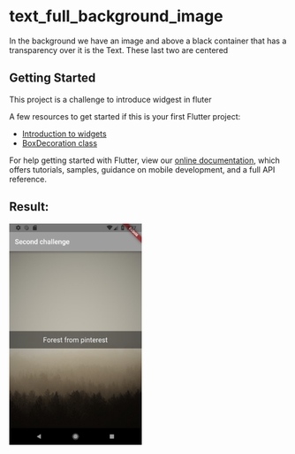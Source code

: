 # text_full_background_image

In the background we have an image and above a black container that has a transparency over it is the Text. These last two are centered

## Getting Started

This project is a challenge to introduce widgest in fluter

A few resources to get  started if this is your first Flutter project:

- [Introduction to widgets](https://flutter.io/docs/development/ui/widgets-intro)
- [BoxDecoration class](https://docs.flutter.io/flutter/painting/BoxDecoration-class.html)

For help getting started with Flutter, view our 
[online documentation](https://flutter.io/docs), which offers tutorials, 
samples, guidance on mobile development, and a full API reference.

## Result:

<img src="Screenshot_1547407678.png" height="400" alt="Screenshot"/> 
